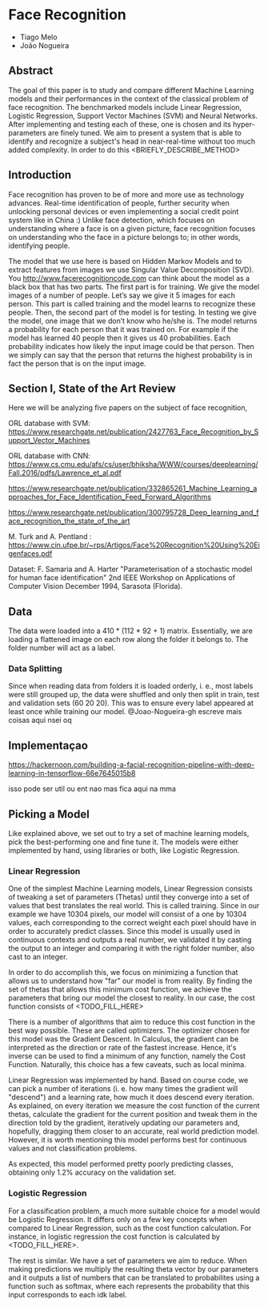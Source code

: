 # Face Recognition

* Tiago Melo
* João Nogueira

## Abstract

The goal of this paper is to study and compare different Machine Learning models and their performances in the context of the classical problem of face recognition. The benchmarked models include Linear Regression, Logistic Regression, Support Vector Machines (SVM) and Neural Networks. After implementing and testing each of these, one is chosen and its hyper-parameters are finely tuned. We aim to present a system that is able to identify and recognize a subject's head in near-real-time without too much added complexity. In order to do this <BRIEFLY_DESCRIBE_METHOD>

## Introduction

Face recognition has proven to be of more and more use as technology advances. Real-time identification of people, further security when unlocking personal devices or even implementing a social credit point system like in China :) Unlike face detection, which focuses on understanding where a face is on a given picture, face recognition focuses on understanding who the face in a picture belongs to; in other words, identifying people.

The model that we use here is based on Hidden Markov Models and to extract features from images we use Singular Value Decomposition (SVD). You
http://www.facerecognitioncode.com can think about the model as a black box that has two parts. The first part is for training. We give the model images of a number of people. Let’s say we give it 5 images for each person. This part is called training and the model learns to recognize these people. Then, the second part of the model is for testing. In testing we give the model, one image that we don’t know who he/she is. The model returns a probability for each person that it was trained on. For example if the model has learned 40 people then it gives us 40 probabilities. Each probability indicates how likely the input image could be that person. Then we simply can say that the person that returns the highest probability is in fact the person that is on the input image.

## Section I, State of the Art Review

Here we  will be analyzing five papers on the subject of face recognition,

ORL database with SVM:
https://www.researchgate.net/publication/2427763_Face_Recognition_by_Support_Vector_Machines

ORL database with CNN:
https://www.cs.cmu.edu/afs/cs/user/bhiksha/WWW/courses/deeplearning/Fall.2016/pdfs/Lawrence_et_al.pdf

https://www.researchgate.net/publication/332865261_Machine_Learning_approaches_for_Face_Identification_Feed_Forward_Algorithms

https://www.researchgate.net/publication/300795728_Deep_learning_and_face_recognition_the_state_of_the_art

M. Turk and A. Pentland :
https://www.cin.ufpe.br/~rps/Artigos/Face%20Recognition%20Using%20Eigenfaces.pdf

Dataset:
 F. Samaria and A. Harter
  "Parameterisation of a stochastic model for human face identification"
  2nd IEEE Workshop on Applications of Computer Vision
  December 1994, Sarasota (Florida).

## Data

The data were loaded into a 410 * (112 * 92 + 1) matrix. Essentially, we are loading a flattened image on each row along the folder it belongs to. The folder number will act as a label.

### Data Splitting

Since when reading data from folders it is loaded orderly, i. e., most labels were still grouped up, the data were shuffled and only then split in train, test and validation sets (60 20 20). This was to ensure every label appeared at least once while training our model. @Joao-Nogueira-gh escreve mais coisas aqui nsei oq


## Implementaçao

https://hackernoon.com/building-a-facial-recognition-pipeline-with-deep-learning-in-tensorflow-66e7645015b8

isso pode ser util ou ent nao mas fica aqui na mma


## Picking a Model

Like explained above, we set out to try a set of machine learning models, pick the best-performing one and fine tune it. The models were either implemented by hand, using libraries or both, like Logistic Regression. 
 
### Linear Regression

One of the simplest Machine Learning models, Linear Regression consists of tweaking a set of parameters (Thetas) until they converge into a set of values that best translates the real world. This is called training. Since in our example we have 10304 pixels, our model will consist of a one by 10304 values, each corresponding to the correct weight each pixel should have in order to accurately predict classes. Since this model is usually used in continuous contexts and outputs a real number, we validated it by casting the output to an integer and comparing it with the right folder number, also cast to an integer.

In order to do accomplish this, we focus on minimizing a function that allows us to understand how "far" our model is from reality. By finding the set of thetas that allows this minimum cost function, we achieve the parameters that bring our model the closest to reality. In our case, the cost function consists of <TODO_FILL_HERE>

There is a number of algorithms that aim to reduce this cost function in the best way possible. These are called optimizers. The optimizer chosen for this model was the Gradient Descent. In Calculus, the gradient can be interpreted as the direction or rate of the fastest increase. Hence, it's inverse can be used to find a minimum of any function, namely the Cost Function. Naturally, this choice has a few caveats, such as local minima.

Linear Regression was implemented by hand. Based on course code, we can pick a number of iterations (i. e. how many times the gradient will "descend") and a learning rate, how much it does descend every iteration. As explained, on every iteration we measure the cost function of the current thetas, calculate the gradient for the current position and tweak them in the direction told by the gradient, iteratively updating our parameters and, hopefully, dragging them closer to an accurate, real world prediction model. However, it is worth mentioning this model performs best for continuous values and not classification problems.

As expected, this model performed pretty poorly predicting classes, obtaining only 1.2% accuracy on the validation set.

### Logistic Regression

For a classification problem, a much more suitable choice for a model would be Logistic Regression. It differs only on a few key concepts when compared to Linear Regression, such as the cost function calculation. For instance, in logistic regression the cost function is calculated by <TODO_FILL_HERE>.

The rest is similar. We have a set of parameters we aim to reduce. When making predictions we multiply the resulting theta vector by our parameters and it outputs a list of numbers that can be translated to probabilites using a function such as softmax, where each represents the probability that this input corresponds to each idk label. 
